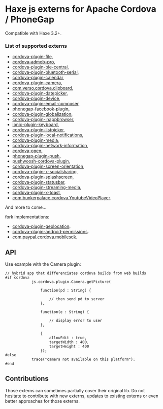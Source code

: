 # Haxe js externs for Apache Cordova / PhoneGap

Compatible with Haxe 3.2+.

### List of supported externs

* [cordova-plugin-file](https://github.com/apache/cordova-plugin-file),
* [cordova-admob-pro](https://github.com/floatinghotpot/cordova-admob-pro),
* [cordova-plugin-ble-central](https://github.com/don/cordova-plugin-ble-central),
* [cordova-plugin-bluetooth-serial](https://github.com/don/BluetoothSerial),
* [cordova-plugin-calendar](https://github.com/EddyVerbruggen/Calendar-PhoneGap-Plugin),
* [cordova-plugin-camera](https://github.com/apache/cordova-plugin-camera),
* [com.verso.cordova.clipboard](https://github.com/VersoSolutions/CordovaClipboard),
* [cordova-plugin-datepicker](https://github.com/VitaliiBlagodir/cordova-plugin-datepicker),
* [cordova-plugin-device](https://github.com/apache/cordova-plugin-device),
* [cordova-plugin-email-composer](https://github.com/katzer/cordova-plugin-email-composer.git),
* [phonegap-facebook-plugin](https://github.com/Wizcorp/phonegap-facebook-plugin),
* [cordova-plugin-globalization](https://github.com/apache/cordova-plugin-globalization),
* [cordova-plugin-inappbrowser](https://github.com/apache/cordova-plugin-inappbrowser),
* [ionic-plugin-keyboard](https://github.com/driftyco/ionic-plugin-keyboard),
* [cordova-plugin-listpicker](https://github.com/roberthovhannisyan/PhoneGap-Plugin-ListPicker),
* [cordova-plugin-local-notifications](https://github.com/katzer/cordova-plugin-local-notifications),
* [cordova-plugin-media](https://github.com/apache/cordova-plugin-media),
* [cordova-plugin-network-information](https://github.com/apache/cordova-plugin-network-information),
* [cordova-open](https://github.com/disusered/cordova-open),
* [phonegap-plugin-push](https://github.com/phonegap/phonegap-plugin-push),
* [pushwoosh-cordova-plugin](https://github.com/Pushwoosh/pushwoosh-phonegap-plugin),
* [cordova-plugin-screen-orientation](https://github.com/gbenvenuti/cordova-plugin-screen-orientation),
* [cordova-plugin-x-socialsharing](https://github.com/EddyVerbruggen/SocialSharing-PhoneGap-Plugin),
* [cordova-plugin-splashscreen](https://github.com/apache/cordova-plugin-splashscreen),
* [cordova-plugin-statusbar](https://github.com/apache/cordova-plugin-statusbar),
* [cordova-plugin-streaming-media](https://github.com/nchutchind/cordova-plugin-streaming-media),
* [cordova-plugin-x-toast](https://github.com/EddyVerbruggen/Toast-PhoneGap-Plugin),
* [com.bunkerpalace.cordova.YoutubeVideoPlayer](https://github.com/Glitchbone/CordovaYoutubeVideoPlayer).

And more to come...

fork implementations:

* [cordova-plugin-geolocation](https://cordova.apache.org/docs/en/latest/reference/cordova-plugin-geolocation/).
* [cordova-plugin-android-permissions](https://github.com/NeoLSN/cordova-plugin-android-permissions).
* [com.paypal.cordova.mobilesdk](https://github.com/paypal/PayPal-Cordova-Plugin).


## API

Use example with the Camera plugin:
```
// hybrid app that differenciates cordova builds from web builds
#if cordova
			js.cordova.plugin.Camera.getPicture(

				function(pd : String) {

					// then send pd to server
				},

				function(e : String) {

					// display error to user
				},

				{
					allowEdit : true,
					targetWidth : 400,
					targetHeight : 400
				});
#else
			trace("camera not available on this platform");
#end
```

## Contributions

Those externs can sometimes partially cover their original lib. Do not hesitate to contribute with new externs, updates to existing externs or even better approaches for those externs.
